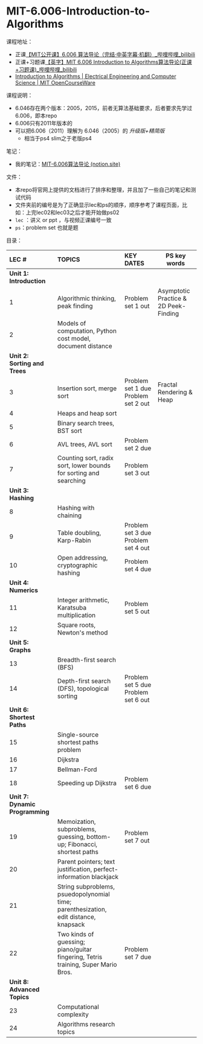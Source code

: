# MIT-6.006-Introduction-to-Algorithms
课程地址：

- 正课[【MIT公开课】6.006 算法导论（完结·中英字幕·机翻）_哔哩哔哩_bilibili](https://www.bilibili.com/video/av84549127?spm_id_from=333.788.b_636f6d6d656e74.7)
- 正课+习题课[【英字】MIT 6.006 Introduction to Algorithms算法导论(正课+习题课)_哔哩哔哩_bilibili](https://www.bilibili.com/video/BV1Ep411R7RB?)
- [Introduction to Algorithms | Electrical Engineering and Computer Science | MIT OpenCourseWare](https://ocw.mit.edu/courses/electrical-engineering-and-computer-science/6-006-introduction-to-algorithms-fall-2011/)

课程说明：

- 6.046存在两个版本：2005，2015，前者无算法基础要求，后者要求先学过6.006，即本repo 
- 6.006只有2011年版本的
- 可以把6.006（2011）理解为 6.046（2005）的 *升级版+精简版*  
  - 相当于ps4 slim之于老版ps4

笔记：

- 我的笔记：[MIT-6.006算法导论 (notion.site)](https://chambray-launch-d34.notion.site/MIT-6-006-7ba56159116541959f1a0eecf5e4eae2)

文件：

- 本repo将官网上提供的文档进行了排序和整理，并且加了一些自己的笔记和测试代码
- 文件夹前的编号是为了正确显示lec和ps的顺序，顺序参考了课程页面，比如：上完lec02和lec03之后才能开始做ps02
- `lec` ：讲义 or ppt ，与视频正课编号一致
- `ps`：problem set 也就是题

目录：

| LEC #                           | TOPICS                                                       | KEY DATES                           | PS key words                          |
| :------------------------------ | :----------------------------------------------------------- | :---------------------------------- | ------------------------------------- |
| **Unit 1: Introduction**        |                                                              |                                     |                                       |
| 1                               | Algorithmic thinking, peak finding                           | Problem set 1 out                   | Asymptotic Practice & 2D Peek-Finding |
| 2                               | Models of computation, Python cost model, document distance  |                                     |                                       |
| **Unit 2: Sorting and Trees**   |                                                              |                                     |                                       |
| 3                               | Insertion sort, merge sort                                   | Problem set 1 due Problem set 2 out | Fractal Rendering & Heap              |
| 4                               | Heaps and heap sort                                          |                                     |                                       |
| 5                               | Binary search trees, BST sort                                |                                     |                                       |
| 6                               | AVL trees, AVL sort                                          | Problem set 2 due                   |                                       |
| 7                               | Counting sort, radix sort, lower bounds for sorting and searching | Problem set 3 out                   |                                       |
| **Unit 3: Hashing**             |                                                              |                                     |                                       |
| 8                               | Hashing with chaining                                        |                                     |                                       |
| 9                               | Table doubling, Karp-Rabin                                   | Problem set 3 due Problem set 4 out |                                       |
| 10                              | Open addressing, cryptographic hashing                       | Problem set 4 due                   |                                       |
| **Unit 4: Numerics**            |                                                              |                                     |                                       |
| 11                              | Integer arithmetic, Karatsuba multiplication                 | Problem set 5 out                   |                                       |
| 12                              | Square roots, Newton's method                                |                                     |                                       |
| **Unit 5: Graphs**              |                                                              |                                     |                                       |
| 13                              | Breadth-first search (BFS)                                   |                                     |                                       |
| 14                              | Depth-first search (DFS), topological sorting                | Problem set 5 due Problem set 6 out |                                       |
| **Unit 6: Shortest Paths**      |                                                              |                                     |                                       |
| 15                              | Single-source shortest paths problem                         |                                     |                                       |
| 16                              | Dijkstra                                                     |                                     |                                       |
| 17                              | Bellman-Ford                                                 |                                     |                                       |
| 18                              | Speeding up Dijkstra                                         | Problem set 6 due                   |                                       |
| **Unit 7: Dynamic Programming** |                                                              |                                     |                                       |
| 19                              | Memoization, subproblems, guessing, bottom-up; Fibonacci, shortest paths | Problem set 7 out                   |                                       |
| 20                              | Parent pointers; text justification, perfect-information blackjack |                                     |                                       |
| 21                              | String subproblems, psuedopolynomial time; parenthesization, edit distance, knapsack |                                     |                                       |
| 22                              | Two kinds of guessing; piano/guitar fingering, Tetris training, Super Mario Bros. | Problem set 7 due                   |                                       |
| **Unit 8: Advanced Topics**     |                                                              |                                     |                                       |
| 23                              | Computational complexity                                     |                                     |                                       |
| 24                              | Algorithms research topics                                   |                                     |                                       |



